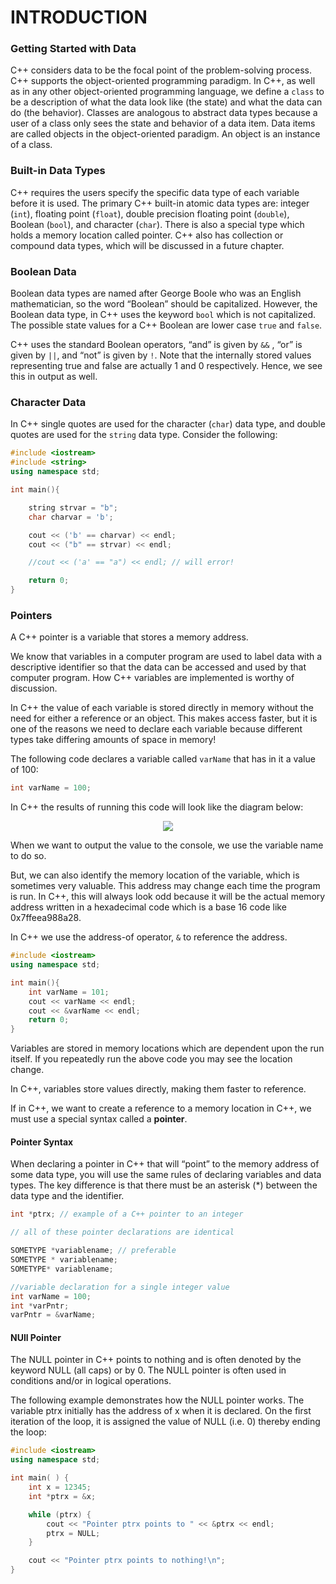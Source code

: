 # INTRODUCTION

### Getting Started with Data
C++ considers data to be the focal point of the problem-solving process. C++ supports the object-oriented programming paradigm. In C++, as well as in any other object-oriented programming language, we define a `class` to be a description of what the data look like (the state) and what the data can do (the behavior). Classes are analogous to abstract data types because a user of a class only sees the state and behavior of a data item. Data items are called objects in the object-oriented paradigm. An object is an instance of a class.

### Built-in Data Types
C++ requires the users specify the specific data type of each variable before it is used. The primary C++ built-in atomic data types are: integer (`int`), floating point (`float`), double precision floating point (`double`), Boolean (`bool`), and character (`char`). There is also a special type which holds a memory location called pointer. C++ also has collection or compound data types, which will be discussed in a future chapter.

### Boolean Data
Boolean data types are named after George Boole who was an English mathematician, so the word “Boolean” should be capitalized. However, the Boolean data type, in C++ uses the keyword `bool` which is not capitalized. The possible state values for a C++ Boolean are lower case `true` and `false`.

C++ uses the standard Boolean operators, “and” is given by `&&` , “or” is given by `||`, and “not” is given by `!`. Note that the internally stored values representing true and false are actually 1 and 0 respectively. Hence, we see this in output as well.

### Character Data
In C++ single quotes are used for the character (`char`) data type, and double quotes are used for the `string` data type. Consider the following:

```c++
#include <iostream>
#include <string>
using namespace std;

int main(){

    string strvar = "b";
    char charvar = 'b';

    cout << ('b' == charvar) << endl;
    cout << ("b" == strvar) << endl;

    //cout << ('a' == "a") << endl; // will error!

    return 0;
}
```

### Pointers
A C++ pointer is a variable that stores a memory address.

We know that variables in a computer program are used to label data with a descriptive identifier so that the data can be accessed and used by that computer program. How C++ variables are implemented is worthy of discussion.

In C++ the value of each variable is stored directly in memory without the need for either a reference or an object. This makes access faster, but it is one of the reasons we need to declare each variable because different types take differing amounts of space in memory!

The following code declares a variable called `varName` that has in it a value of 100:

```c++
int varName = 100;
```
In C++ the results of running this code will look like the diagram below:
<p align="center">
    <img src="https://runestone.academy/runestone/static/cppds/_images/cpp_var.png">
</p>
When we want to output the value to the console, we use the variable name to do so.

But, we can also identify the memory location of the variable, which is sometimes very valuable. This address may change each time the program is run. In C++, this will always look odd because it will be the actual memory address written in a hexadecimal code which is a base 16 code like
0x7ffeea988a28.

In C++ we use the address-of operator, `&` to reference the address.
```c++
#include <iostream>
using namespace std;

int main(){
    int varName = 101;
    cout << varName << endl;
    cout << &varName << endl;
    return 0;
}
```
Variables are stored in memory locations which are dependent upon the run itself. If you repeatedly run the above code you may see the location change.

In C++, variables store values directly, making them faster to reference.

If in C++, we want to create a reference to a memory location in C++, we must use a special syntax called a **pointer**.

#### Pointer Syntax
When declaring a pointer in C++ that will “point” to the memory address of some data type, you will use the same rules of declaring variables and data types. The key difference is that there must be an asterisk (*) between the data type and the identifier.
```c++
int *ptrx; // example of a C++ pointer to an integer

// all of these pointer declarations are identical

SOMETYPE *variablename; // preferable
SOMETYPE * variablename;
SOMETYPE* variablename;

//variable declaration for a single integer value
int varName = 100;
int *varPntr;
varPntr = &varName;
```
<p align="center>
<img src = "https://runestone.academy/runestone/static/cppds/_images/point2.png">
</p>

#### NUll Pointer
The NULL pointer in C++ points to nothing and is often denoted by the keyword NULL (all caps) or by 0. The NULL pointer is often used in conditions and/or in logical operations.

The following example demonstrates how the NULL pointer works. The variable ptrx initially has the address of x when it is declared. On the first iteration of the loop, it is assigned the value of NULL (i.e. 0) thereby ending the loop:

```c++
#include <iostream>
using namespace std;

int main( ) {
    int x = 12345;
    int *ptrx = &x;

    while (ptrx) {
        cout << "Pointer ptrx points to " << &ptrx << endl;
        ptrx = NULL;
    }

    cout << "Pointer ptrx points to nothing!\n";
}
```



